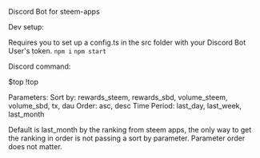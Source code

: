 Discord Bot for steem-apps

Dev setup:

Requires you to set up a config.ts in the src folder with your Discord Bot User's token.
`npm i`
`npm start`

Discord command:

$top
!top

Parameters:
Sort by: rewards_steem, rewards_sbd, volume_steem, volume_sbd, tx, dau
Order: asc, desc
Time Period: last_day, last_week, last_month

Default is last_month by the ranking from steem apps, the only way to get the ranking in order is not passing a sort by parameter. Parameter order does not matter.